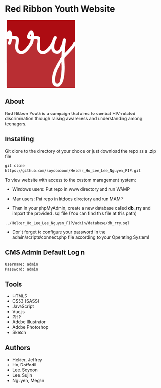 # Red Ribbon Youth Website

![logo](/images/LOGO.svg)

## About 
Red Ribbon Youth is a campaign that aims to combat HIV-related discrimination through raising awareness and understanding among teenagers.

## Installing
Git clone to the directory of your choice or just download the repo as a .zip file
  ``` 
  git clone https://github.com/soyoooooon/Helder_Ho_Lee_Lee_Nguyen_FIP.git
  ```

To view website with access to the custom management system:
* Windows users: Put repo in www directory and run WAMP
* Mac users: Put repo in htdocs directory and run MAMP

* Then in your phpMyAdmin, create a new database called **db_rry** and import the provided .sql file (You can find this file at this path)
```
../Helder_Ho_Lee_Lee_Nguyen_FIP/admin/database/db_rry.sql
```
* Don't forget to configure your password in the admin/scripts/connect.php file according to your Operating System!
    
## CMS Admin Default Login
    
    Username: admin
    Password: admin
    
## Tools
* HTML5
* CSS3 (SASS)
* JavaScript
* Vue.js
* PHP
* Adobe Illustrator
* Adobe Photoshop
* Sketch
    
## Authors
* Helder, Jeffrey
* Ho, Daffodil
* Lee, Soyoon
* Lee, Sujin
* Nguyen, Megan
